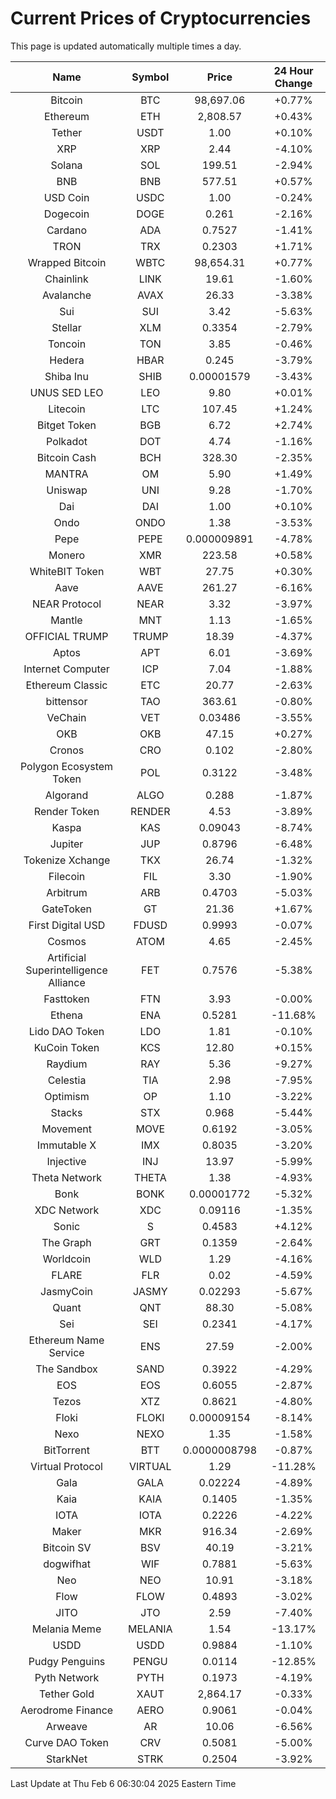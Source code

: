 # Current Prices of Cryptocurrencies
This page is updated automatically multiple times a day.

| Name | Symbol | Price | 24 Hour Change |
| :---: |:---:| :---: | :---: |
| Bitcoin | BTC | 98,697.06 | +0.77% |
| Ethereum | ETH | 2,808.57 | +0.43% |
| Tether | USDT | 1.00 | +0.10% |
| XRP | XRP | 2.44 | -4.10% |
| Solana | SOL | 199.51 | -2.94% |
| BNB | BNB | 577.51 | +0.57% |
| USD Coin | USDC | 1.00 | -0.24% |
| Dogecoin | DOGE | 0.261 | -2.16% |
| Cardano | ADA | 0.7527 | -1.41% |
| TRON | TRX | 0.2303 | +1.71% |
| Wrapped Bitcoin | WBTC | 98,654.31 | +0.77% |
| Chainlink | LINK | 19.61 | -1.60% |
| Avalanche | AVAX | 26.33 | -3.38% |
| Sui | SUI | 3.42 | -5.63% |
| Stellar | XLM | 0.3354 | -2.79% |
| Toncoin | TON | 3.85 | -0.46% |
| Hedera | HBAR | 0.245 | -3.79% |
| Shiba Inu | SHIB | 0.00001579 | -3.43% |
| UNUS SED LEO | LEO | 9.80 | +0.01% |
| Litecoin | LTC | 107.45 | +1.24% |
| Bitget Token | BGB | 6.72 | +2.74% |
| Polkadot | DOT | 4.74 | -1.16% |
| Bitcoin Cash | BCH | 328.30 | -2.35% |
| MANTRA | OM | 5.90 | +1.49% |
| Uniswap | UNI | 9.28 | -1.70% |
| Dai | DAI | 1.00 | +0.10% |
| Ondo | ONDO | 1.38 | -3.53% |
| Pepe | PEPE | 0.000009891 | -4.78% |
| Monero | XMR | 223.58 | +0.58% |
| WhiteBIT Token | WBT | 27.75 | +0.30% |
| Aave | AAVE | 261.27 | -6.16% |
| NEAR Protocol | NEAR | 3.32 | -3.97% |
| Mantle | MNT | 1.13 | -1.65% |
| OFFICIAL TRUMP | TRUMP | 18.39 | -4.37% |
| Aptos | APT | 6.01 | -3.69% |
| Internet Computer | ICP | 7.04 | -1.88% |
| Ethereum Classic | ETC | 20.77 | -2.63% |
| bittensor | TAO | 363.61 | -0.80% |
| VeChain | VET | 0.03486 | -3.55% |
| OKB | OKB | 47.15 | +0.27% |
| Cronos | CRO | 0.102 | -2.80% |
| Polygon Ecosystem Token | POL | 0.3122 | -3.48% |
| Algorand | ALGO | 0.288 | -1.87% |
| Render Token | RENDER | 4.53 | -3.89% |
| Kaspa | KAS | 0.09043 | -8.74% |
| Jupiter | JUP | 0.8796 | -6.48% |
| Tokenize Xchange | TKX | 26.74 | -1.32% |
| Filecoin | FIL | 3.30 | -1.90% |
| Arbitrum | ARB | 0.4703 | -5.03% |
| GateToken | GT | 21.36 | +1.67% |
| First Digital USD | FDUSD | 0.9993 | -0.07% |
| Cosmos | ATOM | 4.65 | -2.45% |
| Artificial Superintelligence Alliance | FET | 0.7576 | -5.38% |
| Fasttoken | FTN | 3.93 | -0.00% |
| Ethena | ENA | 0.5281 | -11.68% |
| Lido DAO Token | LDO | 1.81 | -0.10% |
| KuCoin Token | KCS | 12.80 | +0.15% |
| Raydium | RAY | 5.36 | -9.27% |
| Celestia | TIA | 2.98 | -7.95% |
| Optimism | OP | 1.10 | -3.22% |
| Stacks | STX | 0.968 | -5.44% |
| Movement | MOVE | 0.6192 | -3.05% |
| Immutable X | IMX | 0.8035 | -3.20% |
| Injective | INJ | 13.97 | -5.99% |
| Theta Network | THETA | 1.38 | -4.93% |
| Bonk | BONK | 0.00001772 | -5.32% |
| XDC Network | XDC | 0.09116 | -1.35% |
| Sonic | S | 0.4583 | +4.12% |
| The Graph | GRT | 0.1359 | -2.64% |
| Worldcoin | WLD | 1.29 | -4.16% |
| FLARE | FLR | 0.02 | -4.59% |
| JasmyCoin | JASMY | 0.02293 | -5.67% |
| Quant | QNT | 88.30 | -5.08% |
| Sei | SEI | 0.2341 | -4.17% |
| Ethereum Name Service | ENS | 27.59 | -2.00% |
| The Sandbox | SAND | 0.3922 | -4.29% |
| EOS | EOS | 0.6055 | -2.87% |
| Tezos | XTZ | 0.8621 | -4.80% |
| Floki | FLOKI | 0.00009154 | -8.14% |
| Nexo | NEXO | 1.35 | -1.58% |
| BitTorrent | BTT | 0.0000008798 | -0.87% |
| Virtual Protocol | VIRTUAL | 1.29 | -11.28% |
| Gala | GALA | 0.02224 | -4.89% |
| Kaia | KAIA | 0.1405 | -1.35% |
| IOTA | IOTA | 0.2226 | -4.22% |
| Maker | MKR | 916.34 | -2.69% |
| Bitcoin SV | BSV | 40.19 | -3.21% |
| dogwifhat | WIF | 0.7881 | -5.63% |
| Neo | NEO | 10.91 | -3.18% |
| Flow | FLOW | 0.4893 | -3.02% |
| JITO | JTO | 2.59 | -7.40% |
| Melania Meme | MELANIA | 1.54 | -13.17% |
| USDD | USDD | 0.9884 | -1.10% |
| Pudgy Penguins | PENGU | 0.0114 | -12.85% |
| Pyth Network | PYTH | 0.1973 | -4.19% |
| Tether Gold | XAUT | 2,864.17 | -0.33% |
| Aerodrome Finance | AERO | 0.9061 | -0.04% |
| Arweave | AR | 10.06 | -6.56% |
| Curve DAO Token | CRV | 0.5081 | -5.00% |
| StarkNet | STRK | 0.2504 | -3.92% |

Last Update at Thu Feb  6 06:30:04 2025 Eastern Time